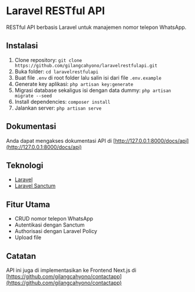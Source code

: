 # Laravel RESTful API

RESTful API berbasis Laravel untuk manajemen nomor telepon WhatsApp.

## Instalasi

1. Clone repository: `git clone https://github.com/gilangcahyono/laravelrestfulapi.git`
2. Buka folder: `cd laravelrestfulapi`
3. Buat file `.env` di root folder lalu salin isi dari file `.env.example`
4. Generate key aplikasi: `php artisan key:generate`
5. Migrasi database sekaligus isi dengan data dummy: `php artisan migrate --seed`
6. Install dependencies: `composer install`
7. Jalankan server: `php artisan serve`

## Dokumentasi

Anda dapat mengakses dokumentasi API di [http://127.0.0.1:8000/docs/api](http://127.0.0.1:8000/docs/api)

## Teknologi

-   [Laravel](https://laravel.com/)
-   [Laravel Sanctum](https://laravel.com/docs/sanctum)

## Fitur Utama

-   CRUD nomor telepon WhatsApp
-   Autentikasi dengan Sanctum
-   Authorisasi dengan Laravel Policy
-   Upload file

## Catatan

API ini juga di implementasikan ke Frontend Next.js di [https://github.com/gilangcahyono/contactapp](https://github.com/gilangcahyono/contactapp)
